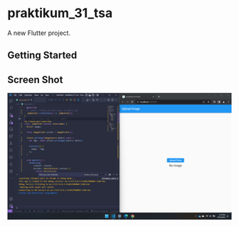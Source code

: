 # praktikum_31_tsa

A new Flutter project.

## Getting Started

## Screen Shot

![ScreenShot](images/1(2).png)

